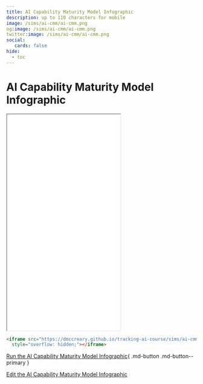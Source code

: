 ```yaml
---
title: AI Capability Maturity Model Infographic
description: up to 110 characters for mobile
image: /sims/ai-cmm/ai-cmm.png
og:image: /sims/ai-cmm/ai-cmm.png
twitter:image: /sims/ai-cmm/ai-cmm.png
social:
   cards: false
hide:
  - toc
---
```

# AI Capability Maturity Model Infographic

<iframe src="./main.html" height="570px" scrolling="no"
  style="overflow: hidden;"></iframe>

```html
<iframe src="https://dmccreary.github.io/tracking-ai-course/sims/ai-cmm/main.html"  height="560px" scrolling="no"
  style="overflow: hidden;"></iframe>
```

[Run the AI Capability Maturity Model Infographic](./main.html){ .md-button .md-button--primary }

[Edit the AI Capability Maturity Model Infographic](https://editor.p5js.org/dmccreary/sketches/wpu7-J98k)
